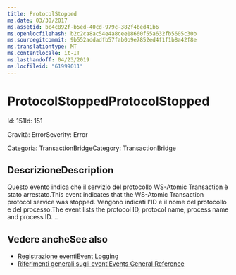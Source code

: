 ```yaml
---
title: ProtocolStopped
ms.date: 03/30/2017
ms.assetid: bc4c892f-b5ed-40cd-979c-382f4bed41b6
ms.openlocfilehash: b2c2ca8ac54e4a8cee18660f55a632fb5605c30b
ms.sourcegitcommit: 9b552addadfb57fab0b9e7852ed4f1f1b8a42f8e
ms.translationtype: MT
ms.contentlocale: it-IT
ms.lasthandoff: 04/23/2019
ms.locfileid: "61999011"
---
```

# <a name="protocolstopped"></a><span data-ttu-id="46ff4-102">ProtocolStopped</span><span class="sxs-lookup"><span data-stu-id="46ff4-102">ProtocolStopped</span></span>
<span data-ttu-id="46ff4-103">Id: 151</span><span class="sxs-lookup"><span data-stu-id="46ff4-103">Id: 151</span></span>  
  
 <span data-ttu-id="46ff4-104">Gravità: Error</span><span class="sxs-lookup"><span data-stu-id="46ff4-104">Severity: Error</span></span>  
  
 <span data-ttu-id="46ff4-105">Categoria: TransactionBridge</span><span class="sxs-lookup"><span data-stu-id="46ff4-105">Category: TransactionBridge</span></span>  
  
## <a name="description"></a><span data-ttu-id="46ff4-106">Descrizione</span><span class="sxs-lookup"><span data-stu-id="46ff4-106">Description</span></span>  
 <span data-ttu-id="46ff4-107">Questo evento indica che il servizio del protocollo WS-Atomic Transaction è stato arrestato.</span><span class="sxs-lookup"><span data-stu-id="46ff4-107">This event indicates that the WS-Atomic Transaction protocol service was stopped.</span></span> <span data-ttu-id="46ff4-108">Vengono indicati l'ID e il nome del protocollo e del processo.</span><span class="sxs-lookup"><span data-stu-id="46ff4-108">The event lists the protocol ID, protocol name, process name and process ID.</span></span> <span data-ttu-id="46ff4-109">.</span><span class="sxs-lookup"><span data-stu-id="46ff4-109">.</span></span>  
  
## <a name="see-also"></a><span data-ttu-id="46ff4-110">Vedere anche</span><span class="sxs-lookup"><span data-stu-id="46ff4-110">See also</span></span>

- [<span data-ttu-id="46ff4-111">Registrazione eventi</span><span class="sxs-lookup"><span data-stu-id="46ff4-111">Event Logging</span></span>](../../../../../docs/framework/wcf/diagnostics/event-logging/index.md)
- [<span data-ttu-id="46ff4-112">Riferimenti generali sugli eventi</span><span class="sxs-lookup"><span data-stu-id="46ff4-112">Events General Reference</span></span>](../../../../../docs/framework/wcf/diagnostics/event-logging/events-general-reference.md)
